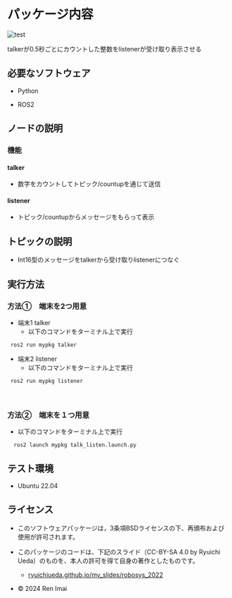# パッケージ内容
![test](https://github.com/reniker1/mypkg/actions/workflows/test.yml/badge.svg)

talkerが0.5秒ごとにカウントした整数をlistenerが受け取り表示させる

## 必要なソフトウェア

* Python

* ROS2

## ノードの説明

### 機能

#### talker
* 数字をカウントしてトピック/countupを通じて送信

#### listener
* トピック/countupからメッセージをもらって表示

## トピックの説明
* Int16型のメッセージをtalkerから受け取りlistenerにつなぐ

## 実行方法

### 方法①　端末を2つ用意
* 端末1 talker
  * 以下のコマンドをターミナル上で実行
```
 ros2 run mypkg talker
```
* 端末2 listener
  * 以下のコマンドをターミナル上で実行
```
 ros2 run mypkg listener
```
　   
### 方法②　端末を１つ用意
* 以下のコマンドをターミナル上で実行
```
  ros2 launch mypkg talk_listen.launch.py
```

## テスト環境

* Ubuntu 22.04

## ライセンス

* このソフトウェアパッケージは，3条項BSDライセンスの下、再頒布および使用が許可されます。
* このパッケージのコードは、下記のスライド（CC-BY-SA 4.0 by Ryuichi Ueda）のものを、本人の許可を得て自身の著作としたものです。

  * [ryuichiueda.github.io/my_slides/robosys_2022](https://ryuichiueda.github.io/my_slides/robosys_2022/lesson8.html#/22)
 
* © 2024 Ren Imai

